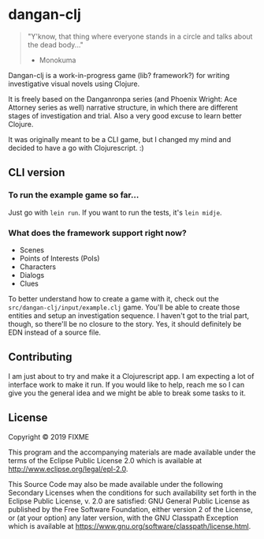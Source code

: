 # dangan-clj

> "Y'know, that thing where everyone stands in a circle and talks about the dead body..."
> - Monokuma

Dangan-clj is a work-in-progress game (lib? framework?) for writing investigative visual novels using Clojure.

It is freely based on the Danganronpa series (and Phoenix Wright: Ace Attorney series as well) narrative structure, in which there are different stages of investigation and trial. Also a very good excuse to learn better Clojure.

It was originally meant to be a CLI game, but I changed my mind and decided to have a go with Clojurescript. :)

## CLI version

### To run the example game so far...

Just go with `lein run`.
If you want to run the tests, it's `lein midje`.

### What does the framework support right now?

- Scenes
- Points of Interests (PoIs)
- Characters
- Dialogs
- Clues

To better understand how to create a game with it, check out the `src/dangan-clj/input/example.clj` game. You'll be able to create those entities and setup an investigation sequence. I haven't got to the trial part, though, so there'll be no closure to the story.
Yes, it should definitely be EDN instead of a source file.

## Contributing

I am just about to try and make it a Clojurescript app. I am expecting a lot of interface work to make it run.
If you would like to help, reach me so I can give you the general idea and we might be able to break some tasks to it.

## License

Copyright © 2019 FIXME

This program and the accompanying materials are made available under the
terms of the Eclipse Public License 2.0 which is available at
http://www.eclipse.org/legal/epl-2.0.

This Source Code may also be made available under the following Secondary
Licenses when the conditions for such availability set forth in the Eclipse
Public License, v. 2.0 are satisfied: GNU General Public License as published by
the Free Software Foundation, either version 2 of the License, or (at your
option) any later version, with the GNU Classpath Exception which is available
at https://www.gnu.org/software/classpath/license.html.

